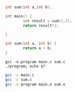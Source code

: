 
```c
int sum(int a,int b);

int main() {
        int result = sum(1,2);
        return result*2;

}
```

```c
int sum(int a, int b) {
        return a + b;
}
```

```bach
gcc -o program main.c sum.c
./program; echo $?
```

```bash
gcc -c main.c
gcc -c sum.c
gcc -o program main.o sum.o
```
